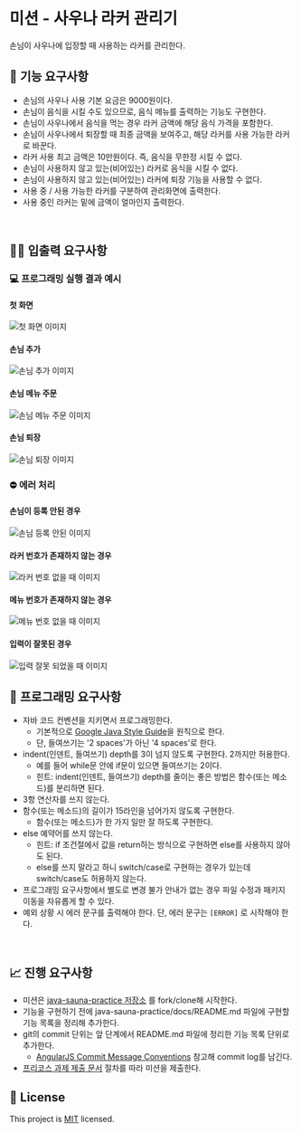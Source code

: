 # 미션 - 사우나 라커 관리기
손님이 사우나에 입장할 때 사용하는 라커를 관리한다.

## 🚀 기능 요구사항
- 손님의 사우나 사용 기본 요금은 9000원이다.
- 손님이 음식을 시킬 수도 있으므로, 음식 메뉴를 출력하는 기능도 구현한다.
- 손님이 사우나에서 음식을 먹는 경우 라커 금액에 해당 음식 가격을 포함한다.
- 손님이 사우나에서 퇴장할 때 최종 금액을 보여주고, 해당 라커를 사용 가능한 라커로 바꾼다.
- 라커 사용 최고 금액은 10만원이다. 즉, 음식을 무한정 시킬 수 없다.
- 손님이 사용하지 않고 있는(비어있는) 라커로 음식을 시킬 수 없다.
- 손님이 사용하지 않고 있는(비어있는) 라커에 퇴장 기능을 사용할 수 없다.
- 사용 중 / 사용 가능한 라커를 구분하여 관리화면에 출력한다.
- 사용 중인 라커는 밑에 금액이 얼마인지 출력한다.

<br>

## ✍🏻 입출력 요구사항

### 💻 프로그래밍 실행 결과 예시
#### 첫 화면
![첫 화면 이미지](images/firstOutput.png)
#### 손님 추가
![손님 추가 이미지](images/customerAdd.png)
#### 손님 메뉴 주문
![손님 메뉴 주문 이미지](images/mealAdd.png)
#### 손님 퇴장
![손님 퇴장 이미지](images/customerLeave.png)

### ⛔️ 에러 처리
#### 손님이 등록 안된 경우
![손님 등록 안된 이미지](images/errorNoCustomer.png)
#### 라커 번호가 존재하지 않는 경우
![라커 번호 없을 때 이미지](images/errorNoLocker.png)
#### 메뉴 번호가 존재하지 않는 경우
![메뉴 번호 없을 때 이미지](images/errorNoMenu.png)
#### 입력이 잘못된 경우
![입력 잘못 되었을 때 이미지](images/errorWrongInput.png)
<br>

## 🎱 프로그래밍 요구사항
- 자바 코드 컨벤션을 지키면서 프로그래밍한다.
    - 기본적으로 [Google Java Style Guide](https://google.github.io/styleguide/javaguide.html)을 원칙으로 한다.
    - 단, 들여쓰기는 '2 spaces'가 아닌 '4 spaces'로 한다.
- indent(인덴트, 들여쓰기) depth를 3이 넘지 않도록 구현한다. 2까지만 허용한다.
    - 예를 들어 while문 안에 if문이 있으면 들여쓰기는 2이다.
    - 힌트: indent(인덴트, 들여쓰기) depth를 줄이는 좋은 방법은 함수(또는 메소드)를 분리하면 된다.
- 3항 연산자를 쓰지 않는다.
- 함수(또는 메소드)의 길이가 15라인을 넘어가지 않도록 구현한다.
    - 함수(또는 메소드)가 한 가지 일만 잘 하도록 구현한다.
- else 예약어를 쓰지 않는다.
    - 힌트: if 조건절에서 값을 return하는 방식으로 구현하면 else를 사용하지 않아도 된다.
    - else를 쓰지 말라고 하니 switch/case로 구현하는 경우가 있는데 switch/case도 허용하지 않는다.
- 프로그래밍 요구사항에서 별도로 변경 불가 안내가 없는 경우 파일 수정과 패키지 이동을 자유롭게 할 수 있다.
- 예외 상황 시 에러 문구를 출력해야 한다. 단, 에러 문구는 `[ERROR]` 로 시작해야 한다.

<br>

## 📈 진행 요구사항
- 미션은 [java-sauna-practice 저장소](https://github.com/pkeugine/java-sauna-practice) 를 fork/clone해 시작한다.
- 기능을 구현하기 전에 java-sauna-practice/docs/README.md 파일에 구현할 기능 목록을 정리해 추가한다.
- git의 commit 단위는 앞 단계에서 README.md 파일에 정리한 기능 목록 단위로 추가한다.
    - [AngularJS Commit Message Conventions](https://gist.github.com/stephenparish/9941e89d80e2bc58a153) 참고해 commit log를 남긴다.
- [프리코스 과제 제출 문서](https://github.com/woowacourse/woowacourse-docs/tree/master/precourse) 절차를 따라 미션을 제출한다.
  <br>

## 📝 License

This project is [MIT](LICENSE) licensed.
